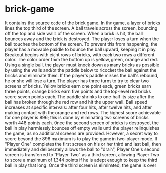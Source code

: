 # brick-game
It contains the source code of the brick game. In the game, a layer of bricks lines the top third of the screen. A ball travels across the screen, bouncing off the top and side walls of the screen. When a brick is hit, the ball bounces away and the brick is destroyed. The player loses a turn when the ball touches the bottom of the screen. To prevent this from happening, the player has a movable paddle to bounce the ball upward, keeping it in play.
Breakout begins with eight rows of bricks, with each two rows a different color. The color order from the bottom up is yellow, green, orange and red. Using a single ball, the player must knock down as many bricks as possible by using the walls and/or the paddle below to ricochet the ball against the bricks and eliminate them. If the player's paddle misses the ball's rebound, he or she will lose a turn. The player has three turns to try to clear two screens of bricks. Yellow bricks earn one point each, green bricks earn three points, orange bricks earn five points and the top-level red bricks score seven points each. The paddle shrinks to one-half its size after the ball has broken through the red row and hit the upper wall. Ball speed increases at specific intervals: after four hits, after twelve hits, and after making contact with the orange and red rows.
The highest score achievable for one player is 896; this is done by eliminating two screens of bricks worth 448 points each. Once the second screen of bricks is destroyed, the ball in play harmlessly bounces off empty walls until the player relinquishes the game, as no additional screens are provided. However, a secret way to score beyond the 896 maximum is to play the game in two-player mode. If "Player One" completes the first screen on his or her third and last ball, then immediately and deliberately allows the ball to "drain", Player One's second screen is transferred to "Player Two" as a third screen, allowing Player Two to score a maximum of 1,344 points if he is adept enough to keep the third ball in play that long. Once the third screen is eliminated, the game is over
